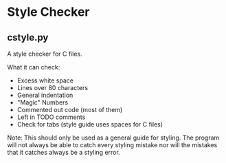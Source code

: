 # Style Checker
## cstyle.py
A style checker for C files.

What it can check:

- Excess white space
- Lines over 80 characters
- General indentation
- "Magic" Numbers
- Commented out code (most of them)
- Left in TODO comments
- Check for tabs (style guide uses spaces for C files)
    
Note: This should only be used as a general guide for styling. The program
will not always be able to catch every styling mistake nor will the
mistakes that it catches always be a styling error.
    